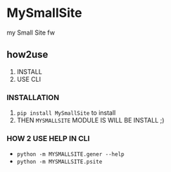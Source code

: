 # MySmallSite
my Small Site fw

## how2use

1. INSTALL
2. USE CLI

### INSTALLATION

1. `pip install MySmallSite` to install
2. THEN `MYSMALLSITE` MODULE IS WILL BE INSTALL ;)

### HOW 2 USE HELP IN CLI

 - `python -m MYSMALLSITE.gener --help`
 - `python -m MYSMALLSITE.psite`
